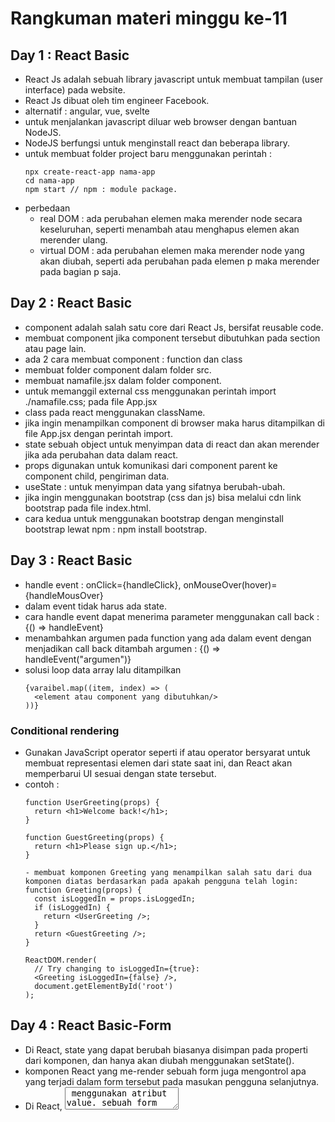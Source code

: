 # Rangkuman materi minggu ke-11
## Day 1 : React Basic
- React Js adalah sebuah library javascript untuk membuat tampilan (user interface) pada website.
- React Js  dibuat oleh tim engineer Facebook.
- alternatif : angular, vue, svelte
- untuk menjalankan javascript diluar web browser dengan bantuan NodeJS.
- NodeJS berfungsi untuk menginstall react dan beberapa library.
- untuk membuat folder project baru menggunakan perintah :
  ```
  npx create-react-app nama-app
  cd nama-app
  npm start // npm : module package.
  ```
- perbedaan
  - real DOM : ada perubahan elemen maka merender node secara keseluruhan, seperti menambah atau menghapus elemen akan merender ulang.
  - virtual DOM : ada perubahan elemen maka merender node yang akan diubah, seperti ada perubahan pada elemen p maka merender pada bagian p saja.

## Day 2 : React Basic
- component adalah salah satu core dari React Js, bersifat reusable code.
- membuat component jika component tersebut dibutuhkan pada section atau page lain.
- ada 2 cara membuat component : function dan class
- membuat folder component dalam folder src.
- membuat namafile.jsx dalam folder component.
- untuk memanggil external css menggunakan perintah import ./namafile.css; pada file App.jsx
- class pada react menggunakan className.
- jika ingin menampilkan component di browser maka harus ditampilkan di file App.jsx dengan perintah import.
- state sebuah object untuk menyimpan data di react dan akan merender jika ada perubahan data dalam react. 
- props digunakan untuk komunikasi dari component parent ke component child, pengiriman data.
- useState : untuk menyimpan data yang sifatnya berubah-ubah.
- jika ingin menggunakan bootstrap (css dan js) bisa melalui cdn link bootstrap pada file index.html.
- cara kedua untuk menggunakan bootstrap dengan menginstall bootstrap lewat npm : npm install bootstrap.

## Day 3 : React Basic
- handle event : onClick={handleClick}, onMouseOver(hover)={handleMousOver}
- dalam event tidak harus ada state.
- cara handle event dapat menerima parameter menggunakan call back : {() => handleEvent}
- menambahkan argumen pada function yang ada dalam event dengan menjadikan call back ditambah argumen : {() => handleEvent("argumen")}
- solusi loop data array lalu ditampilkan
  ```
  {varaibel.map((item, index) => (
    <element atau component yang dibutuhkan/>
  ))}
  ```
### Conditional rendering
- Gunakan JavaScript operator seperti if atau operator bersyarat untuk membuat representasi elemen dari state saat ini, dan React akan memperbarui UI sesuai dengan state tersebut.
- contoh :
  ```
  function UserGreeting(props) {
    return <h1>Welcome back!</h1>;
  }

  function GuestGreeting(props) {
    return <h1>Please sign up.</h1>;
  }
  
  - membuat komponen Greeting yang menampilkan salah satu dari dua komponen diatas berdasarkan pada apakah pengguna telah login:
  function Greeting(props) {
    const isLoggedIn = props.isLoggedIn;
    if (isLoggedIn) {
      return <UserGreeting />;
    }
    return <GuestGreeting />;
  }

  ReactDOM.render(
    // Try changing to isLoggedIn={true}:
    <Greeting isLoggedIn={false} />,
    document.getElementById('root')
  );
  ```
  
## Day 4 : React Basic-Form
- Di React, state yang dapat berubah biasanya disimpan pada properti dari komponen, dan hanya akan diubah menggunakan setState().
- komponen React yang me-render sebuah form juga mengontrol apa yang terjadi dalam form tersebut pada masukan pengguna selanjutnya.
- Di React, <textarea> menggunakan atribut value. sebuah form yang menggunakan <textarea> dapat ditulis dengan cara yang sangat mirip dengan sebuah form yang menggunakan masukan satu baris.
- Di React, menggunakan atribut value di tag select.
- membutuhkan penanganan banyak elemen input terkontrol, dapat menambahkan atribut name pada setiap elemen dan membiarkan fungsi handler memilih apa yang harus dilakukan berdasarkan nilai dari event.target.name.
